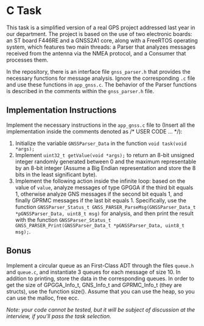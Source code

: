 # C Task

This task is a simplified version of a real GPS project addressed last year in our department. The project is based on the use of two electronic boards: an ST board F446RE and a GNSS2A1 core, along with a FreeRTOS operating system, which features two main threads: a Parser that analyzes messages received from the antenna via the NMEA protocol, and a Consumer that processes them.

In the repository, there is an interface file `gnss_parser.h` that provides the necessary functions for message analysis. Ignore the corresponding `.c` file and use these functions in `app_gnss.c`. The behavior of the Parser functions is described in the comments within the `gnss_parser.h` file.

## Implementation Instructions

Implement the necessary instructions in the `app_gnss.c` file to (Insert all the implementation inside the comments denoted as /* USER CODE ... */):

1. Initialize the variable `GNSSParser_Data` in the function `void task(void *args);`
2. Implement `uint32_t getValue(void *args);` to return an 8-bit unsigned integer randomly generated between 0 and the maximum representable by an 8-bit integer (Assume a Big Endian representation and store the 8 bits in the least significant byte).
3. Implement the following action inside the infinite loop: based on the value of `value`, analyze messages of type GPGGA if the third bit equals 1, otherwise analyze GNS messages if the second bit equals 1, and finally GPRMC messages if the last bit equals 1. Specifically, use the function `GNSSParser_Status_t GNSS_PARSER_ParseMsg(GNSSParser_Data_t *pGNSSParser_Data, uint8_t msg)` for analysis, and then print the result with the function `GNSSParser_Status_t GNSS_PARSER_Print(GNSSParser_Data_t *pGNSSParser_Data, uint8_t msg);`.

## Bonus

Implement a circular queue as an First-Class ADT through the files `queue.h` and `queue.c`, and instantiate 3 queues for each message of size 10. In addition to printing, store the data in the corresponding queues. In order to get the size of GPGGA_Info_t, GNS_Info_t and GPRMC_Info_t (they are structs), use the function size(). Assume that you can use the heap, so you can use the malloc, free ecc.






_Note: your code cannot be tested, but it will be subject of discussion at the
interview, if you'll pass the task selection._
